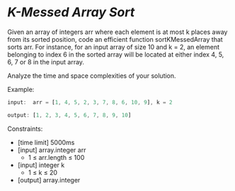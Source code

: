 _K-Messed Array Sort_
=====================

Given an array of integers arr where each element is at most k places away from its sorted position, code an efficient function sortKMessedArray that sorts arr. For instance, for an input array of size 10 and k = 2, an element belonging to index 6 in the sorted array will be located at either index 4, 5, 6, 7 or 8 in the input array.

Analyze the time and space complexities of your solution.

Example:

```javascript
input:  arr = [1, 4, 5, 2, 3, 7, 8, 6, 10, 9], k = 2

output: [1, 2, 3, 4, 5, 6, 7, 8, 9, 10]
```

Constraints:
- [time limit] 5000ms
- [input] array.integer arr
  - 1 ≤ arr.length ≤ 100
- [input] integer k
  - 1 ≤ k ≤ 20
- [output] array.integer
